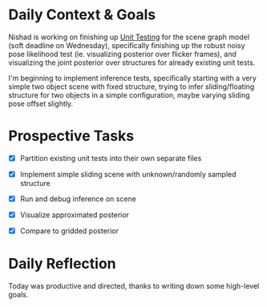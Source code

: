 # Daily Context & Goals

Nishad is working on finishing up [Unit Testing](GenSceneDerenderUnitTesting.md) for the scene graph model
(soft deadline on Wednesday), specifically finishing up the robust noisy
pose likelihood test (ie. visualizing posterior over flicker frames), and
visualizing the joint posterior over structures for already existing unit
tests.

I'm beginning to implement inference tests, specifically starting with a very
simple two object scene with fixed structure, trying to infer sliding/floating
structure for two objects in a simple configuration, maybe varying sliding pose
offset slightly.


# Prospective Tasks

* [X] Partition existing unit tests into their own separate files
* [X] Implement simple sliding scene with unknown/randomly sampled structure
* [X] Run and debug inference on scene
* [X] Visualize approximated posterior
* [X] Compare to gridded posterior


# Daily Reflection

Today was productive and directed, thanks to writing down some high-level goals.
